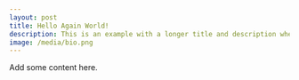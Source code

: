 ```yaml
---
layout: post
title: Hello Again World!
description: This is an example with a longer title and description where the photo is hidden on the post.
image: /media/bio.png
---
```

Add some content here.